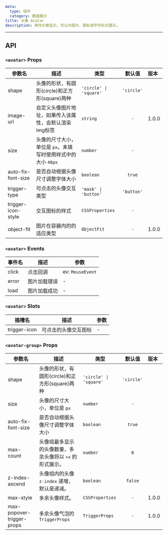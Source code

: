
```yaml
meta:
  type: 组件
  category: 数据展示
title: 头像 Avatar
description: 用作头像显示，可以为图片、图标或字符形式展示。
```

---


<!--@include: ./\_\_demo\_\_/basic.md-->

<!--@include: ./\_\_demo\_\_/size.md-->

<!--@include: ./\_\_demo\_\_/group.md-->

<!--@include: ./\_\_demo\_\_/icon.md-->

<!--@include: ./\_\_demo\_\_/fit.md-->

<!--@include: ./\_\_demo\_\_/image-url.md-->

## API


### `<avatar>` Props

|参数名|描述|类型|默认值|版本|
|---|---|---|:---:|:---|
|shape|头像的形状，有圆形(circle)和正方形(square)两种|`'circle' \| 'square'`|`'circle'`||
|image-url|自定义头像图片地址，如果传入该属性，会默认渲染img标签|`string`|`-`|1.0.0|
|size|头像的尺寸大小，单位是 `px`。未填写时使用样式中的大小 `40px`|`number`|`-`||
|auto-fix-font-size|是否自动根据头像尺寸调整字体大小|`boolean`|`true`||
|trigger-type|可点击的头像交互类型|`'mask' \| 'button'`|`'button'`||
|trigger-icon-style|交互图标的样式|`CSSProperties`|`-`||
|object-fit|图片在容器内的的适应类型|`ObjectFit`|`-`|1.0.0|
### `<avatar>` Events

|事件名|描述|参数|
|---|---|---|
|click|点击回调|ev: `MouseEvent`|
|error|图片加载错误|-|
|load|图片加载成功|-|
### `<avatar>` Slots

|插槽名|描述|参数|
|---|:---:|---|
|trigger-icon|可点击的头像交互图标|-|




### `<avatar-group>` Props

|参数名|描述|类型|默认值|版本|
|---|---|---|:---:|:---|
|shape|头像的形状，有圆形(circle)和正方形(square)两种|`'circle' \| 'square'`|`'circle'`||
|size|头像的尺寸大小，单位是 `px`|`number`|`-`||
|auto-fix-font-size|是否自动根据头像尺寸调整字体大小|`boolean`|`true`||
|max-count|头像组最多显示的头像数量，多余头像将以 `+x` 的形式展示。|`number`|`0`||
|z-index-ascend|头像组内的头像 `z-index` 递增，默认是递减。|`boolean`|`false`||
|max-style|多余头像样式。|`CSSProperties`|`-`|1.0.0|
|max-popover-trigger-props|多余头像气泡的 `TriggerProps`|`TriggerProps`|`-`|1.0.0|


